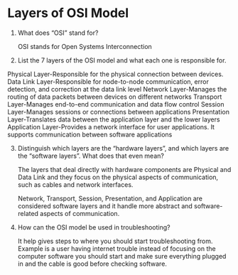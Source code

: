 # Layers of OSI Model

1. What does “OSI” stand for?

   OSI stands for Open Systems Interconnection

2. List the 7 layers of the OSI model and what each one is responsible for.

Physical Layer-Responsible for the physical connection between devices.
Data Link Layer-Responsible for node-to-node communication, error detection, and correction at the data link level
Network Layer-Manages the routing of data packets between devices on different networks
Transport Layer-Manages end-to-end communication and data flow control
Session Layer-Manages sessions or connections between applications
Presentation Layer-Translates data between the application layer and the lower layers
Application Layer-Provides a network interface for user applications. It supports communication between software applications

3. Distinguish which layers are the “hardware layers”, and which layers are the “software layers”. What does that even mean?

   The layers that deal directly with hardware components are Physical and Data Link and they focus on the physical aspects of communication, such as cables and network interfaces.

   Network, Transport, Session, Presentation, and Application are considered software layers and it handle more abstract and software-related aspects of communication.

4. How can the OSI model be used in troubleshooting?

   It help gives steps to where you should start troubleshooting from. Example is a user having internet trouble instead of focusing on the computer software you should start and make sure everything plugged in and the cable is good before checking software.

   
